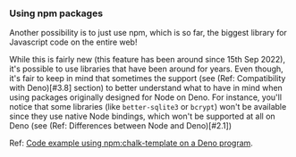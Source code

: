 ### Using npm packages

Another possibility is to just use npm, which is so far, the biggest library for Javascript code on the entire web!

While this is fairly new (this feature has been around since 15th Sep 2022), it's possible to use libraries that have been around for years. Even though, it's fair to keep in mind that sometimes the support (see (Ref: Compatibility with Deno)[#3.8] section) to better understand what to have in mind when using packages originally designed for Node on Deno. For instance, you'll notice that some libraries (like `better-sqlite3` or `bcrypt`) won't be available since they use native Node bindings, which won't be supported at all on Deno (see (Ref: Differences between Node and Deno)[#2.1])

Ref: [Code example using npm:chalk-template on a Deno program](./main.ts).